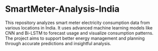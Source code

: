 # SmartMeter-Analysis-India
This repository analyzes smart meter electricity consumption data from various locations in India. It uses advanced machine learning models like CNN and Bi-LSTM to forecast usage and visualize consumption patterns. The project aims to support better energy management and planning through accurate predictions and insightful analysis.

